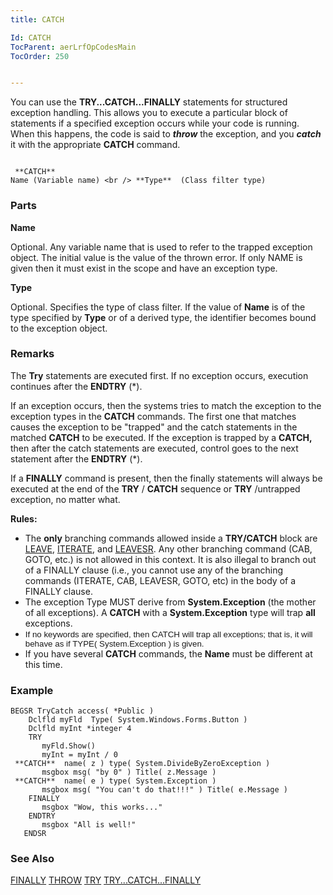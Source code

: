 ```yaml
---
title: CATCH

Id: CATCH
TocParent: aerLrfOpCodesMain
TocOrder: 250


---
```


You can use the **TRY...CATCH...FINALLY** statements for structured exception handling. This allows you to execute a particular block of statements if a specified exception occurs while your code is running. When this happens, the code is said to ***throw*** the exception, and you ***catch*** it with the appropriate **CATCH** command. 

```

 **CATCH** 
Name (Variable name) <br /> **Type**  (Class filter type)
```

### Parts

**Name** 

Optional. Any variable name that is used to refer to the trapped exception object. The initial value is the value of the thrown error. If only NAME is given then it must exist in the scope and have an exception type.


**Type** 

Optional. Specifies the type of class filter. If the value of **Name** is of the type specified by **Type** or of a derived type, the identifier becomes bound to the exception object.


### Remarks
The **Try** statements <try statements="statements"> are executed first. If no exception occurs, execution continues after the **ENDTRY** (*). </try> 

If an exception occurs, then the systems tries to match the exception to the exception types in the **CATCH** commands. The first one that matches causes the exception to be "trapped" and the catch statements in the matched **CATCH** to be executed. If the exception is trapped by a **CATCH,** then after the catch statements are executed, control goes to the next statement after the **ENDTRY** (*). 

If a **FINALLY** command is present, then the finally statements will always be executed at the end of the **TRY** / **CATCH** sequence or **TRY** /untrapped exception, no matter what. 

**Rules:** 

- The **only**  branching commands allowed inside a **TRY/CATCH** 
                block are [LEAVE](LEAVE.html), [ITERATE](ITERATE.html), and [LEAVESR](LEAVESR.html).  Any other branching command (CAB, GOTO, etc.)
                is not allowed in this context.  It is also illegal to branch out of a
                FINALLY clause (i.e., you cannot use any of the branching commands (ITERATE,
                CAB, LEAVESR, GOTO, etc) in the body of a FINALLY clause.
- The exception Type MUST derive from **System.Exception**  (the
                mother of all exceptions).  A **CATCH**  with a **System.Exception** 
                type will trap **all** 
                exceptions.
- <span style="FONT-SIZE: 10pt; FONT-FAMILY: Arial">
                        If no keywords are specified,
                        then CATCH will trap all exceptions; that is, it will behave as if
                        TYPE( System.Exception ) is given.
                    </span>
- If you have several **CATCH**  commands, the **Name**  must
                be different at this time.

### Example

```
BEGSR TryCatch access( *Public )
    Dclfld myFld  Type( System.Windows.Forms.Button )
    Dclfld myInt *integer 4
    TRY
       myFld.Show()
       myInt = myInt / 0
 **CATCH**  name( z ) type( System.DivideByZeroException )
       msgbox msg( "by 0" ) Title( z.Message )
 **CATCH**  name( e ) type( System.Exception )
       msgbox msg( "You can't do that!!!" ) Title( e.Message )
    FINALLY
       msgbox "Wow, this works..." 
    ENDTRY
       msgbox "All is well!"
   ENDSR
```

### See Also
[FINALLY](FINALLY.html)
[THROW](THROW.html)
[TRY](TRY.html)
[TRY...CATCH...FINALLY](TRYCATCHFINALLY.html) 
